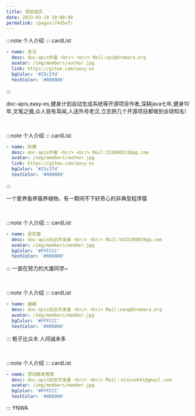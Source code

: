 ```yaml
---
title: 项目成员
date: 2023-03-18 10:00:00
permalink: /pages/74d5ef/
---
```

:::note 个人介绍
::: cardList
```yaml
- name: 老汉
  desc: doc-apis作者 <br/> <br/> Mail:xpc@dromara.org
  avatar: /img/members/author.jpg
  link: https://gitee.com/easy-es
  bgColor: '#25c37d'
  textColor: '#000000'
```
:::

doc-apis,easy-es,健身计划自动生成系统等开源项目作者,深耕java七年,健身10年,文笔之骚,众人皆有耳闻,人送外号老汉,立志把几个开源项目都做到全球知名!

<br/>

:::note 个人介绍
::: cardList
```yaml
- name: 阮臻
  desc: doc-apis作者 <br/> <br/> Mail:253840533@qq.com
  avatar: /img/members/author.jpg
  link: https://gitee.com/easy-es
  bgColor: '#25c37d'
  textColor: '#000000'
```
:::

一个爱养鱼养猫养植物，有一颗闲不下好奇心的非典型程序猿


<br/>

:::note 个人介绍
::: cardList
```yaml
- name: 吴凯雄
  desc: doc-apis社区开发者 <br/> <br/> Mail:542538987@qq.com
  avatar: /img/members/member.jpg
  bgColor: '#FFFCCC'
  textColor: '#000000'
```
:::
一直在努力的大雄同学~

<br/>

:::note 个人介绍
::: cardList
```yaml
- name: 臧臧
  desc: doc-apis社区开发者 <br/> <br/> Mail:zang@dromara.org
  avatar: /img/members/member.jpg
  bgColor: '#FFFCCC'
  textColor: '#000000'
```
:::
栀子比众木 人间诚未多

<br/>


:::note 个人介绍
::: cardList
```yaml
- name: 劳动路老管家
  desc: doc-apis社区开发者 <br/> <br/> Mail：elninokkt@gmail.com
  avatar: /img/members/member.jpg
  bgColor: '#FFFCCC'
  textColor: '#000000'
```
:::
YNWA

<br/>




